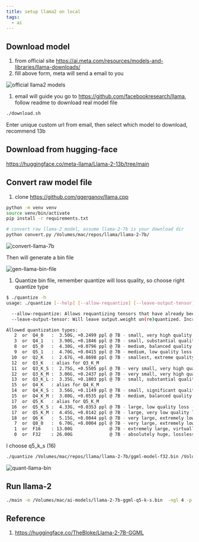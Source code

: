```yaml
---
title: setup llama2 on local
tags:
  - ai
---
```


## Download model

1. from official site https://ai.meta.com/resources/models-and-libraries/llama-downloads/
2. fill above form, meta will send a email to you

![official llama2 models](/assets/images/official-llama2-models.png)


1. email will guide you go to https://github.com/facebookresearch/llama, follow readme to download real model file

```bash
./download.sh
```

Enter unique custom url from email, then select which model to download, recommend 13b

## Download from hugging-face

https://huggingface.co/meta-llama/Llama-2-13b/tree/main

## Convert raw model file

1. clone https://github.com/ggerganov/llama.cpp

```bash
python -m venv venv
source venv/bin/activate
pip install -r requirements.txt

# convert raw llama-2 model, assume llama-2-7b is your download dir
python convert.py /Volumes/mac/repos/llama/llama-2-7b/
```

![convert-llama-7b](/assets/images/conv-llama-7b.png)

Then will generate a bin file

![gen-llama-bin-file](/assets/images/gen-llama-bin-file.png)

1. Quantize bin file, remember quantize will loss quality, so choose right quantize type

```bash
$ ./quantize -h
usage: ./quantize [--help] [--allow-requantize] [--leave-output-tensor] model-f32.bin [model-quant.bin] type [nthreads]

  --allow-requantize: Allows requantizing tensors that have already been quantized. Warning: This can severely reduce quality compared to quantizing from 16bit or 32bit
  --leave-output-tensor: Will leave output.weight un(re)quantized. Increases model size but may also increase quality, especially when requantizing

Allowed quantization types:
   2  or  Q4_0   :  3.50G, +0.2499 ppl @ 7B - small, very high quality loss - legacy, prefer using Q3_K_M
   3  or  Q4_1   :  3.90G, +0.1846 ppl @ 7B - small, substantial quality loss - legacy, prefer using Q3_K_L
   8  or  Q5_0   :  4.30G, +0.0796 ppl @ 7B - medium, balanced quality - legacy, prefer using Q4_K_M
   9  or  Q5_1   :  4.70G, +0.0415 ppl @ 7B - medium, low quality loss - legacy, prefer using Q5_K_M
  10  or  Q2_K   :  2.67G, +0.8698 ppl @ 7B - smallest, extreme quality loss - not recommended
  12  or  Q3_K   : alias for Q3_K_M
  11  or  Q3_K_S :  2.75G, +0.5505 ppl @ 7B - very small, very high quality loss
  12  or  Q3_K_M :  3.06G, +0.2437 ppl @ 7B - very small, very high quality loss
  13  or  Q3_K_L :  3.35G, +0.1803 ppl @ 7B - small, substantial quality loss
  15  or  Q4_K   : alias for Q4_K_M
  14  or  Q4_K_S :  3.56G, +0.1149 ppl @ 7B - small, significant quality loss
  15  or  Q4_K_M :  3.80G, +0.0535 ppl @ 7B - medium, balanced quality - *recommended*
  17  or  Q5_K   : alias for Q5_K_M
  16  or  Q5_K_S :  4.33G, +0.0353 ppl @ 7B - large, low quality loss - *recommended*
  17  or  Q5_K_M :  4.45G, +0.0142 ppl @ 7B - large, very low quality loss - *recommended*
  18  or  Q6_K   :  5.15G, +0.0044 ppl @ 7B - very large, extremely low quality loss
   7  or  Q8_0   :  6.70G, +0.0004 ppl @ 7B - very large, extremely low quality loss - not recommended
   1  or  F16    : 13.00G              @ 7B - extremely large, virtually no quality loss - not recommended
   0  or  F32    : 26.00G              @ 7B - absolutely huge, lossless - not recommended
```

I choose q5_k_s (16)

```bash
./quantize /Volumes/mac/repos/llama/llama-2-7b/ggml-model-f32.bin /Volumes/mac/ai-models/llama-2-7b-ggml-q5-k-s.bin q5_k_s
```

![quant-llama-bin](/assets/images/quant-llama-bin.png)


## Run llama-2

```bash
./main -m /Volumes/mac/ai-models/llama-2-7b-ggml-q5-k-s.bin  -ngl 4 -p 'what is langchain' --color -ins
```

## Reference

1. https://huggingface.co/TheBloke/Llama-2-7B-GGML